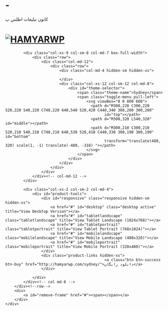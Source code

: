 # -
کانون تبلیغات اطلس پ

<!DOCTYPE html>
<html>
<head>
    <meta charset="utf-8">
    <title> پیش‌نمایش پوسته Sydney</title>
    <meta name="viewport"
          content="width=device-width, initial-scale=1.0, minimum-scale=1.0, maximum-scale=1.0, user-scalable=no">
    <link rel='stylesheet' href='http://hamyarwp.com/preview/wp-content/themes/Preview/bootstrap-rtl.min.css'
          type='text/css' media='all'/>
    <link rel='stylesheet' href='http://hamyarwp.com/preview/wp-content/themes/Preview/owl.carousel.min.css'
          type='text/css' media='all'/>
    <link rel="stylesheet" href="http://hamyarwp.com/preview/wp-content/themes/Preview/owl.theme.default.min.css">
    <link rel="stylesheet" href="http://hamyarwp.com/preview/wp-content/themes/Preview/preview.css?2.4" media="screen" charset="utf-8">
    <!-- Google Tag Manager -->
    <script>(function(w,d,s,l,i){w[l]=w[l]||[];w[l].push({'gtm.start':
                new Date().getTime(),event:'gtm.js'});var f=d.getElementsByTagName(s)[0],
            j=d.createElement(s),dl=l!='dataLayer'?'&l='+l:'';j.async=true;j.src=
            'https://www.googletagmanager.com/gtm.js?id='+i+dl;f.parentNode.insertBefore(j,f);
        })(window,document,'script','dataLayer','GTM-W68QM55');</script>
    <!-- End Google Tag Manager -->
</head>
<body class="loading">

<!-- Google Tag Manager (noscript) -->
<noscript><iframe src="https://www.googletagmanager.com/ns.html?id=GTM-W68QM55"
                  height="0" width="0" style="display:none;visibility:hidden"></iframe></noscript>
<!-- End Google Tag Manager (noscript) -->
<div class="preloader hidden-sm hidden-xs">
    <div></div>
</div>
<a href="#" class="opener"><span class="inner"></span></a>
<div class="header" id="header">
    <div class="container">
        <div class="row">
            <div class="col-xs-2 col-sm-2 col-md-1 hidden-500">
                <div class="logo">
                    <h1 class="logo-top">
                        <a href="https://hamyarwp.com"><img src="http://hamyarwp.com/preview/wp-content/themes/Preview/images/logo.png" alt="HAMYARWP"/>
                        </a>
                    </h1>
                </div>
            </div>

            <div class="col-xs-9 col-sm-8 col-md-7 box-full-width">
                <div class="row">
                    <div class="col-md-12">
                        <div class="row">
                            <div class="col-md-4 hidden-sm hidden-xs">

                            </div>
                            <div class="col-xs-12 col-sm-12 col-md-8">
                                <div id="theme-selector">
                                    <span class="theme-name">Sydney</span>
                                    <span class="toggle-menu pull-left">
                                        <svg viewBox="0 0 800 600">
                                          <path d="M300,220 C300,220 520,220 540,220 C740,220 640,540 520,420 C440,340 300,200 300,200"
                                                id="top"></path>
                                          <path d="M300,320 L540,320" id="middle"></path>
                                          <path d="M300,210 C300,210 520,210 540,210 C740,210 640,530 520,410 C440,330 300,190 300,190" id="bottom"
                                                transform="translate(480, 320) scale(1, -1) translate(-480, -318) "></path>
                                        </svg>
                                    </span>
                                </div>
                            </div>
                        </div>
                    </div>
                </div><!-- col-md-12 -->
            </div>

            <div class="col-xs-2 col-sm-2 col-md-4">
                <div id="product-tools">
                    <div id="responsive" class="responsive hidden-sm hidden-xs">
                        <a href="#" id="desktop" class="desktop active" title="View Desktop Version"></a>
                        <a href="#" id="tabletlandscape" class="tabletlandscape" title="View Tablet Landscape (1024x768)"></a>
                        <a href="#" id="tabletportrait" class="tabletportrait" title="View Tablet Portrait (768x1024)"></a>
                        <a href="#" id="mobilelandscape" class="mobilelandscape" title="View Mobile Landscape (480x320)"></a>
                        <a href="#" id="mobileportrait" class="mobileportrait" title="View Mobile Portrait (320x480)"></a>
                    </div>
                    <div class="product-links hidden-xs">
	                                            <a class="btn btn-success btn-buy" href="http://hamyarwp.com/sydney/">دانلود رایگان</a>
                    </div>

                </div>
            </div><!-- col md-6 -->
        </div><!--row-->
        <div>
            <a id="remove-frame" href="#"><span></span></a>
        </div>
    </div>
</div>
<div id="themes-items" style="display: none;">
    <div class="bigbg">
        <div class="container">
            <div class="items">
                <div class="row">
                    <div class="col-md-12">
                        <div class="owl-carousel owl-theme owl-loaded owl-drag">
                            <div class="products_carousel owl-carousel owl-theme">

	                            
                                    <div class="item">
                                        <div class="content"><a class="items-link" href="https://hamyarwp.com/preview/zakra/">
                                                <div class="item-images">
	                                                                                                    <img class="img-responsive" src="https://dl.hamyarwp.com/2019/07/zakra-theme.png">
                                                </div>
                                                <a class="items-link" href="https://hamyarwp.com/preview/zakra/">
                                                    <h3 class="item-title">Zakra</h3>
                                                </a>
                                        </div>
                                    </div>
									
                                    <div class="item">
                                        <div class="content"><a class="items-link" href="https://hamyarwp.com/preview/onepress/">
                                                <div class="item-images">
	                                                                                                    <img class="img-responsive" src="https://dl.hamyarwp.com/2019/07/onepress-theme.png">
                                                </div>
                                                <a class="items-link" href="https://hamyarwp.com/preview/onepress/">
                                                    <h3 class="item-title">Onepress</h3>
                                                </a>
                                        </div>
                                    </div>
									
                                    <div class="item">
                                        <div class="content"><a class="items-link" href="https://hamyarwp.com/preview/greatmag/">
                                                <div class="item-images">
	                                                                                                    <img class="img-responsive" src="https://dl.hamyarwp.com/2019/07/GreatMag-theme.png">
                                                </div>
                                                <a class="items-link" href="https://hamyarwp.com/preview/greatmag/">
                                                    <h3 class="item-title">GreatMag</h3>
                                                </a>
                                        </div>
                                    </div>
									
                                    <div class="item">
                                        <div class="content"><a class="items-link" href="https://hamyarwp.com/preview/bulan/">
                                                <div class="item-images">
	                                                                                                    <img class="img-responsive" src="https://dl.hamyarwp.com/2019/06/Bulan-theme.png">
                                                </div>
                                                <a class="items-link" href="https://hamyarwp.com/preview/bulan/">
                                                    <h3 class="item-title">Bulan</h3>
                                                </a>
                                        </div>
                                    </div>
									
                                    <div class="item">
                                        <div class="content"><a class="items-link" href="https://hamyarwp.com/preview/airi/">
                                                <div class="item-images">
	                                                                                                    <img class="img-responsive" src="https://dl.hamyarwp.com/2019/06/airi-business-theme.png">
                                                </div>
                                                <a class="items-link" href="https://hamyarwp.com/preview/airi/">
                                                    <h3 class="item-title">Airi</h3>
                                                </a>
                                        </div>
                                    </div>
									
                                    <div class="item">
                                        <div class="content"><a class="items-link" href="https://hamyarwp.com/preview/airi-startup/">
                                                <div class="item-images">
	                                                                                                    <img class="img-responsive" src="https://dl.hamyarwp.com/2019/06/airi-startup-theme.png">
                                                </div>
                                                <a class="items-link" href="https://hamyarwp.com/preview/airi-startup/">
                                                    <h3 class="item-title">Airi Startup</h3>
                                                </a>
                                        </div>
                                    </div>
									
                                    <div class="item">
                                        <div class="content"><a class="items-link" href="https://hamyarwp.com/preview/airi-lawyer/">
                                                <div class="item-images">
	                                                                                                    <img class="img-responsive" src="https://dl.hamyarwp.com/2019/06/airi-lawyer-theme.png">
                                                </div>
                                                <a class="items-link" href="https://hamyarwp.com/preview/airi-lawyer/">
                                                    <h3 class="item-title">Airi Lawyer</h3>
                                                </a>
                                        </div>
                                    </div>
									
                                    <div class="item">
                                        <div class="content"><a class="items-link" href="https://hamyarwp.com/preview/airi-health-coach/">
                                                <div class="item-images">
	                                                                                                    <img class="img-responsive" src="https://dl.hamyarwp.com/2019/06/airi-health-coach-theme.png">
                                                </div>
                                                <a class="items-link" href="https://hamyarwp.com/preview/airi-health-coach/">
                                                    <h3 class="item-title">Airi Health Coach</h3>
                                                </a>
                                        </div>
                                    </div>
									
                                    <div class="item">
                                        <div class="content"><a class="items-link" href="https://hamyarwp.com/preview/airi-business/">
                                                <div class="item-images">
	                                                                                                    <img class="img-responsive" src="https://dl.hamyarwp.com/2019/06/airi-business-theme.png">
                                                </div>
                                                <a class="items-link" href="https://hamyarwp.com/preview/airi-business/">
                                                    <h3 class="item-title">Airi Business</h3>
                                                </a>
                                        </div>
                                    </div>
									
                                    <div class="item">
                                        <div class="content"><a class="items-link" href="https://hamyarwp.com/preview/airi-agency/">
                                                <div class="item-images">
	                                                                                                    <img class="img-responsive" src="https://dl.hamyarwp.com/2019/06/airi-agency-theme.png">
                                                </div>
                                                <a class="items-link" href="https://hamyarwp.com/preview/airi-agency/">
                                                    <h3 class="item-title">Airi Agency</h3>
                                                </a>
                                        </div>
                                    </div>
									
                                    <div class="item">
                                        <div class="content"><a class="items-link" href="https://hamyarwp.com/preview/justwrite/">
                                                <div class="item-images">
	                                                                                                    <img class="img-responsive" src="https://dl.hamyarwp.com/2019/06/justwrite-theme.png">
                                                </div>
                                                <a class="items-link" href="https://hamyarwp.com/preview/justwrite/">
                                                    <h3 class="item-title">Justwrite</h3>
                                                </a>
                                        </div>
                                    </div>
									
                                    <div class="item">
                                        <div class="content"><a class="items-link" href="https://hamyarwp.com/preview/prolific/">
                                                <div class="item-images">
	                                                                                                    <img class="img-responsive" src="https://dl.hamyarwp.com/2019/06/Prolific-theme-hamyarwp.png">
                                                </div>
                                                <a class="items-link" href="https://hamyarwp.com/preview/prolific/">
                                                    <h3 class="item-title">Prolific</h3>
                                                </a>
                                        </div>
                                    </div>
									
                                    <div class="item">
                                        <div class="content"><a class="items-link" href="https://hamyarwp.com/preview/construction-landing-page/">
                                                <div class="item-images">
	                                                                                                    <img class="img-responsive" src="https://dl.hamyarwp.com/2019/06/Construction-Landing-Page.png">
                                                </div>
                                                <a class="items-link" href="https://hamyarwp.com/preview/construction-landing-page/">
                                                    <h3 class="item-title">Construction Landing Page</h3>
                                                </a>
                                        </div>
                                    </div>
									
                                    <div class="item">
                                        <div class="content"><a class="items-link" href="https://hamyarwp.com/preview/accesspress-staple/">
                                                <div class="item-images">
	                                                                                                    <img class="img-responsive" src="https://dl.hamyarwp.com/2019/06/access-press-theme.png">
                                                </div>
                                                <a class="items-link" href="https://hamyarwp.com/preview/accesspress-staple/">
                                                    <h3 class="item-title">AccessPress Staple</h3>
                                                </a>
                                        </div>
                                    </div>
									
                                    <div class="item">
                                        <div class="content"><a class="items-link" href="https://hamyarwp.com/preview/jobscout/">
                                                <div class="item-images">
	                                                                                                    <img class="img-responsive" src="https://dl.hamyarwp.com/2019/06/jobscout-theme.png">
                                                </div>
                                                <a class="items-link" href="https://hamyarwp.com/preview/jobscout/">
                                                    <h3 class="item-title">Jobscout</h3>
                                                </a>
                                        </div>
                                    </div>
									
                                    <div class="item">
                                        <div class="content"><a class="items-link" href="https://hamyarwp.com/preview/education-zone/">
                                                <div class="item-images">
	                                                                                                    <img class="img-responsive" src="https://dl.hamyarwp.com/2019/06/Education-Zone-theme.jpg">
                                                </div>
                                                <a class="items-link" href="https://hamyarwp.com/preview/education-zone/">
                                                    <h3 class="item-title">Education Zone</h3>
                                                </a>
                                        </div>
                                    </div>
									
                                    <div class="item">
                                        <div class="content"><a class="items-link" href="https://hamyarwp.com/preview/travel-diaries/">
                                                <div class="item-images">
	                                                                                                    <img class="img-responsive" src="https://dl.hamyarwp.com/2019/05/travel-diaries-theme.png">
                                                </div>
                                                <a class="items-link" href="https://hamyarwp.com/preview/travel-diaries/">
                                                    <h3 class="item-title">Travel Diaries</h3>
                                                </a>
                                        </div>
                                    </div>
									
                                    <div class="item">
                                        <div class="content"><a class="items-link" href="https://hamyarwp.com/preview/shoppingcart/">
                                                <div class="item-images">
	                                                                                                    <img class="img-responsive" src="https://dl.hamyarwp.com/2019/05/shippingcart.png">
                                                </div>
                                                <a class="items-link" href="https://hamyarwp.com/preview/shoppingcart/">
                                                    <h3 class="item-title">Shoppingcart</h3>
                                                </a>
                                        </div>
                                    </div>
									
                                    <div class="item">
                                        <div class="content"><a class="items-link" href="https://hamyarwp.com/preview/newsphere/">
                                                <div class="item-images">
	                                                                                                    <img class="img-responsive" src="https://dl.hamyarwp.com/2019/05/newsphere-theme.png">
                                                </div>
                                                <a class="items-link" href="https://hamyarwp.com/preview/newsphere/">
                                                    <h3 class="item-title">Newsphere</h3>
                                                </a>
                                        </div>
                                    </div>
									
                                    <div class="item">
                                        <div class="content"><a class="items-link" href="https://hamyarwp.com/preview/shopical/">
                                                <div class="item-images">
	                                                                                                    <img class="img-responsive" src="https://dl.hamyarwp.com/2019/05/shopical-theme.png">
                                                </div>
                                                <a class="items-link" href="https://hamyarwp.com/preview/shopical/">
                                                    <h3 class="item-title">Shopical</h3>
                                                </a>
                                        </div>
                                    </div>
									
                            </div><!-- products_carousel -->
                        </div>
                    </div>
                </div>
            </div>
        </div>
    </div>
</div>



<div id="productframe">
	    <iframe name="productframe" src="https://demo.hamyarwp.com/sydney" frameborder="0" ></iframe>
</div>
<div class="product-links-hide">
	    <a class="btn btn-success btn-buy" href="http://hamyarwp.com/sydney/">دانلود رایگان</a>
</div>
<div class="popup-overlay"></div>
<!--  Start responsive popup modal -->  

<!--  <style>
#mask {
  position: absolute;
  left: 0;
  top: 0;
  z-index: 9000;
  background-color: #bcbcbc;
  display: none;
}

#boxes .window {
  position: absolute;
  left: 0;
  top: 0;
  width: 450px;
  height: 450px;
  display: none;
  z-index: 9999;
  padding: 0px;
  text-align: center;
}

#boxes #dialog {
  max-width: 450px;
  width: 100%;
  max-height: 450px;
  height:auto;
  background-color: #ffffff;
  font-family: 'Segoe UI Light', sans-serif;
  font-size: 15pt;
}
</style>

<div id="boxes">
  <div id="dialog" class="window">
              <a href = "http://landing.zhaket.com/yalda96-products/?utm_source=Hamyar-Preview&utm_medium=Popup&utm_campaign=Yalda96" target="_blank"><img style=" width: 100%;" src="https://hamyarwp.com/preview/wp-content/uploads/2017/12/yalda-start.jpg"></a>
  </div>
  <div id="mask"></div>
</div>


<script src="https://code.jquery.com/jquery-1.10.2.min.js"></script>
<script type="text/javascript">
$(document).ready(function() {  

var id = '#dialog';
  
//Get the screen height and width
var maskHeight = $(document).height();
var maskWidth = $(window).width();
  
//Set heigth and width to mask to fill up the whole screen
$('#mask').css({'width':maskWidth,'height':maskHeight});

//transition effect
$('#mask').fadeIn(500);  
$('#mask').fadeTo("slow",0.9);  
  
//Get the window height and width
var winH = $(window).height();
var winW = $(window).width();
              
//Set the popup window to center
$(id).css('top',  winH/2-$(id).height()/2);
$(id).css('left', winW/2-$(id).width()/2);
  
//transition effect
$(id).fadeIn(2000);   
  
//if close button is clicked
$('.window .close').click(function (e) {
//Cancel the link behavior
e.preventDefault();

$('#mask').hide();
$('.window').hide();
});

//if mask is clicked
$('#mask').click(function () {
$(this).hide();
$('.window').hide();
});
  
});
</script> --> 

<!--  END responsive popup modal --> 
<script type="text/javascript" src="https://code.jquery.com/jquery-1.10.2.min.js"></script>
<Script type="text/javascript"
        src="http://hamyarwp.com/preview/wp-content/themes/Preview/js/owl.carousel.js"></script>
<script>
    jQuery(function ($) {

        // Hey, don't iframe my iframe!
        if (top !== self) {
            //top.location.replace(self.location.href);
        }

        $('#theme-selector').on('click', function (event) {
            event.preventDefault()
            $('#themes-items').slideToggle(300);
            $(".toggle-menu").toggleClass('cross');
            $('body').toggleClass('popup-open');
            $(this).toggleClass('active-menu');
        });

        $('.popup-overlay').on('click', function (event) {
            event.preventDefault()
            $('#themes-items').slideUp(300);
            $(".toggle-menu").removeClass('cross');
            $('body').removeClass('popup-open');
            $('#theme-selector').removeClass('active-menu');
        });

        $('#productframe').css('height', $(window).height() - 60);
        $('#productframe').css('width', $(window).width());

        $(window).on('resize', function () {

            $('#productframe').css({
                'height': $(window).height() - 60,
                'width': $(window).width(),
            });

            $('#productframe').removeAttr('class');
            $('#responsive>a').removeClass('active');
            $('#responsive>#desktop').addClass('active');
        });

        //Resize
        $('#desktop').on('click', function (event) {
            event.preventDefault();
            $('#responsive>a').removeClass('active');
            $(this).addClass('active');
            $('#productframe').removeAttr('class').css({
                'margin-top': 60,
                'width': $(window).width(),
                'height': $(window).height() - 51
            });
        });
        $('#tabletlandscape').on('click', function (event) {
            event.preventDefault();
            $('#responsive>a').removeClass('active');
            $(this).addClass('active');
            $('#productframe').removeAttr('class').addClass('tablet-landscape').css({
                'margin-top': 60,
                'width': 1024,
                'height': $(window).height() - 51
            });
        });
        $('#tabletportrait').on('click', function (event) {
            event.preventDefault();
            $('#responsive>a').removeClass('active');
            $(this).addClass('active');
            $('#productframe').removeAttr('class').addClass('tablet-portrait').css({
                'margin-top': 60,
                'width': 768,
                'height': $(window).height() - 51
            });
        });



        if($(window).height() > 990) {
            $('#mobilelandscape').on('click', function (event) {
                event.preventDefault();
                $('#responsive>a').removeClass('active');
                $(this).addClass('active');
                $('#productframe').removeAttr('class').addClass('phone-landscape').css({
                    'margin-top': 160,
                    'width': 760,
                    'height': 392
                });
            });
            $('#mobileportrait').on('click', function (event) {
                event.preventDefault();
                $('#responsive>a').removeClass('active');
                $(this).addClass('active');
                $('#productframe').removeAttr('class').addClass('phone-portrait').css({
                    'margin-top': 110,
                    'width': 392,
                    'height': 760
                });

            });
        }else {
            $('#mobilelandscape').on('click', function (event) {
                event.preventDefault();
                $('#responsive>a').removeClass('active');
                $(this).addClass('active');
                $('#productframe').removeAttr('class').addClass('phone-landscape').css({
                    'margin-top': 160,
                    'width': 600,
                    'height': 309
                });
            });
            $('#mobileportrait').on('click', function (event) {
                event.preventDefault();
                $('#responsive>a').removeClass('active');
                $(this).addClass('active');
                $('#productframe').removeAttr('class').addClass('phone-portrait').css({
                    'margin-top': 110,
                    'width': 309,
                    'height': 600
                });
            });
        }


//Loaders
        $('#productframe > iframe').on('load', function () {
            $(document.body).removeClass('loading');
            $(document.body).find('.preloader').remove();
        });
//Close Button
        $('#remove-frame').on('click', function (event) {
            event.preventDefault();
            $(this).parents('#header').slideUp(300);
            $('a.opener').addClass('show');
            $('body').removeClass('popup-open');
            $(".toggle-menu").removeClass("cross");
            $('#theme-selector').removeClass('active-menu');
            $('#themes-items').slideUp(300);
            $('#productframe').removeAttr('class').css({
                'margin-top': 0,
                'height': $(window).height() + 51
            });
        });
        $('a.opener').on('click', function (event) {
            event.preventDefault();
            $('#header').slideDown(300);
            $('a.opener').removeClass('show');
            $('#productframe').removeAttr('class').css({
                'margin-top': 60,
                'height': $(window).height() - 51
            });
        });
        jQuery(document).ready(function ($) {
            jQuery('.products_carousel').owlCarousel({
                margin: 30,
                rtl: true,
                loop: false,
                dots: true,
                navText: ["قبلی", "بعدی"],
                responsive: {
                    0: {
                        items: 1,
                        nav:true,
                        dots: false
                    },
                    480: {
                        items: 2,
                        nav:true,
                        dots: false
                    },
                    600: {
                        items: 2,
                        nav:true,
                        dots: false
                    },

                    620: {
                        items: 2,
                        nav:true,
                        dots: false
                    },
                    1000: {
                        items: 3,
                        nav:true,
                        dots: false
                    },
                    1200: {
                        items: 4,
                    }
                }
            })
        });

    });
</script>
</body>
